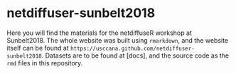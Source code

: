 # netdiffuser-sunbelt2018

Here you will find the materials for the netdiffuseR workshop at Sunbelt2018. The whole website was built using `rmarkdown`, and the website itself can be found at `https://usccana.github.com/netdiffuser-sunbelt2018`. Datasets are to be found at [docs], and the source code as the `rmd` files in this repository.

